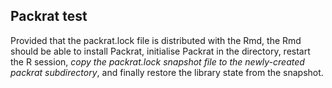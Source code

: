 ## Packrat test

Provided that the packrat.lock file is distributed with the Rmd, the Rmd should be able to install Packrat, initialise Packrat in the directory, restart the R session, *copy the packrat.lock snapshot file to the newly-created packrat subdirectory*, and finally restore the library state from the snapshot.
